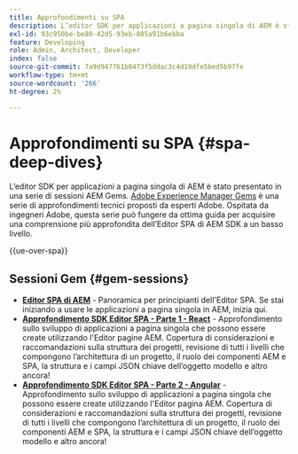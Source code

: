 ```yaml
---
title: Approfondimenti su SPA
description: L’editor SDK per applicazioni a pagina singola di AEM è stato presentato in una serie di sessioni AEM Gems. Ospitata da ingegneri Adobe, questa serie può servire da guida per acquisire una comprensione più approfondita dell’Editor SPA di AEM SDK a un basso livello, in hosting da ingegneri Adobe.
exl-id: 93c950be-be80-42d5-93eb-805a91b6ebba
feature: Developing
role: Admin, Architect, Developer
index: false
source-git-commit: 7a9d947761b0473f5ddac3c4d19dfe5bed5b97fe
workflow-type: tm+mt
source-wordcount: '266'
ht-degree: 2%

---
```



# Approfondimenti su SPA {#spa-deep-dives}

L’editor SDK per applicazioni a pagina singola di AEM è stato presentato in una serie di sessioni AEM Gems. [Adobe Experience Manager Gems](https://helpx.adobe.com/experience-manager/kt/eseminars/gems/aem-index.html) è una serie di approfondimenti tecnici proposti da esperti Adobe. Ospitata da ingegneri Adobe, questa serie può fungere da ottima guida per acquisire una comprensione più approfondita dell’Editor SPA di AEM SDK a un basso livello.

{{ue-over-spa}}

## Sessioni Gem {#gem-sessions}

* **[Editor SPA di AEM](https://experienceleague.adobe.com/en/docs/events/experience-manager-gems-recordings/gems2018/aem-spa-editor)** - Panoramica per principianti dell&#39;Editor SPA. Se stai iniziando a usare le applicazioni a pagina singola in AEM, inizia qui.
* **[Approfondimento SDK Editor SPA - Parte 1 - React](https://experienceleague.adobe.com/en/docs/events/experience-manager-gems-recordings/gems2018/spa-editor-sdk-deep-dive-react)** - Approfondimento sullo sviluppo di applicazioni a pagina singola che possono essere create utilizzando l&#39;Editor pagine AEM. Copertura di considerazioni e raccomandazioni sulla struttura dei progetti, revisione di tutti i livelli che compongono l’architettura di un progetto, il ruolo dei componenti AEM e SPA, la struttura e i campi JSON chiave dell’oggetto modello e altro ancora!
* **[Approfondimento SDK Editor SPA - Parte 2 - Angular](https://experienceleague.adobe.com/en/docs/events/experience-manager-gems-recordings/gems2018/spa-editor-sdk-deep-dive-angular)** - Approfondimento sullo sviluppo di applicazioni a pagina singola che possono essere create utilizzando l&#39;Editor pagina AEM. Copertura di considerazioni e raccomandazioni sulla struttura dei progetti, revisione di tutti i livelli che compongono l’architettura di un progetto, il ruolo dei componenti AEM e SPA, la struttura e i campi JSON chiave dell’oggetto modello e altro ancora!
